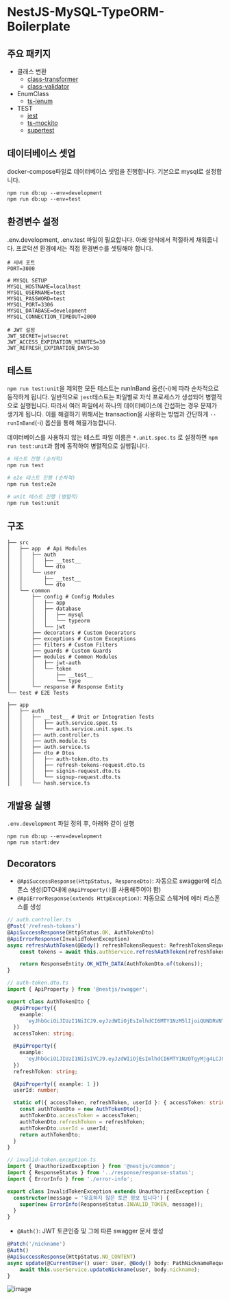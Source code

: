 # NestJS-MySQL-TypeORM-Boilerplate

## 주요 패키지

- 클래스 변환
  - [class-transformer](https://github.com/typestack/class-transformer)
  - [class-validator](https://github.com/typestack/class-validator)
- EnumClass
  - [ts-jenum](https://github.com/reforms/ts-jenum)
- TEST
  - [jest](https://www.npmjs.com/package/jest)
  - [ts-mockito](https://github.com/NagRock/ts-mockito)
  - [supertest](https://www.npmjs.com/package/supertest)

## 데이터베이스 셋업

docker-compose파일로 데이터베이스 셋업을 진행합니다.
기본으로 mysql로 설정합니다.

```
npm run db:up --env=development
npm run db:up --env=test
```

## 환경변수 설정

.env.development, .env.test 파일이 필요합니다. 아래 양식에서 적절하게 채워줍니다.
프로덕션 환경에서는 직접 환경변수를 셋팅해야 합니다.

```
# 서버 포트
PORT=3000

# MYSQL SETUP
MYSQL_HOSTNAME=localhost
MYSQL_USERNAME=test
MYSQL_PASSWORD=test
MYSQL_PORT=3306
MYSQL_DATABASE=development
MYSQL_CONNECTION_TIMEOUT=2000

# JWT 설정
JWT_SECRET=jwtsecret
JWT_ACCESS_EXPIRATION_MINUTES=30
JWT_REFRESH_EXPIRATION_DAYS=30
```

## 테스트

`npm run test:unit`을 제외한 모든 테스트는 runInBand 옵션(-i)에 따라 순차적으로 동작하게 됩니다.
일반적으로 `jest`테스트는 파일별로 자식 프로세스가 생성되어 병렬적으로 실행됩니다. 따라서 여러 파일에서 하나의 데이터베이스에 간섭하는 경우 문제가 생기게 됩니다.
이를 해결하기 위해서는 transaction을 사용하는 방법과 간단하게 `--runInBand`(-i) 옵션을 통해 해결가능합니다.

데이터베이스를 사용하지 않는 테스트 파일 이름은 `*.unit.spec.ts` 로 설정하면 `npm run test:unit`과 함께 동작하여 병렬적으로 실행됩니다.

```bash
# 테스트 진행 (순차적)
npm run test

# e2e 테스트 진행 (순차적)
npm run test:e2e

# unit 테스트 진행 (병렬적)
npm run test:unit
```

## 구조

```
├── src
│   ├── app  # Api Modules
│   │   ├── auth
│   │   │   ├── __test__
│   │   │   └── dto
│   │   └── user
│   │       ├── __test__
│   │       └── dto
│   └── common
│       ├── config # Config Modules
│       │   ├── app
│       │   ├── database
│       │   │   ├── mysql
│       │   │   └── typeorm
│       │   └── jwt
│       ├── decorators # Custom Decorators
│       ├── exceptions # Custom Exceptions
│       ├── filters # Custom Filters
│       ├── guards # Custom Guards
│       ├── modules # Common Modules
│       │   ├── jwt-auth
│       │   └── token
│       │       ├── __test__
│       │       └── type
│       └── response # Response Entity
└── test # E2E Tests
```

```
├── app
│   ├── auth
│   │   ├── __test__ # Unit or Integration Tests
│   │   │   ├── auth.service.spec.ts
│   │   │   └── auth.service.unit.spec.ts
│   │   ├── auth.controller.ts
│   │   ├── auth.module.ts
│   │   ├── auth.service.ts
│   │   ├── dto # Dtos
│   │   │   ├── auth-token.dto.ts
│   │   │   ├── refresh-tokens-request.dto.ts
│   │   │   ├── signin-request.dto.ts
│   │   │   └── signup-request.dto.ts
│   │   └── hash.service.ts
```

## 개발용 실행

`.env.development` 파일 정의 후, 아래와 같이 실행

```
npm run db:up --env=development
npm run start:dev
```

## Decorators

- `@ApiSuccessResponse(HttpStatus, ResponseDto)`: 자동으로 swagger에 리스폰스 생성(DTO내에 `@ApiProperty()`를 사용해주어야 함)
- `@ApiErrorResponse(extends HttpException)`: 자동으로 스웨거에 에러 리스폰스를 생성

```typescript
// auth.controller.ts
@Post('/refresh-tokens')
@ApiSuccessResponse(HttpStatus.OK, AuthTokenDto)
@ApiErrorResponse(InvalidTokenException)
async refreshAuthToken(@Body() refreshTokensRequest: RefreshTokensRequestDto) {
    const tokens = await this.authService.refreshAuthToken(refreshTokensRequest.refreshToken);

    return ResponseEntity.OK_WITH_DATA(AuthTokenDto.of(tokens));
}

// auth-token.dto.ts
import { ApiProperty } from '@nestjs/swagger';

export class AuthTokenDto {
  @ApiProperty({
    example:
      'eyJhbGciOiJIUzI1NiICJ9.eyJzdWIiOjEsImlhdCI6MTY1NzM5lIjoiQUNDRVNTIn0.3LaWE-f8vy7DX8eDMspnSmN3Wk',
  })
  accessToken: string;

  @ApiProperty({
    example:
      'eyJhbGciOiJIUzI1NiIsIVCJ9.eyJzdWIiOjEsImlhdCI6MTY1NzOTgyMjg4LCJ0eXBlIjoiUkVGUkVTSCJ9.NoVdIAjgHh9S6bsjFaakxc0PD4',
  })
  refreshToken: string;

  @ApiProperty({ example: 1 })
  userId: number;

  static of({ accessToken, refreshToken, userId }: { accessToken: string; refreshToken: string; userId: number }) {
    const authTokenDto = new AuthTokenDto();
    authTokenDto.accessToken = accessToken;
    authTokenDto.refreshToken = refreshToken;
    authTokenDto.userId = userId;
    return authTokenDto;
  }
}

// invalid-token.exception.ts
import { UnauthorizedException } from '@nestjs/common';
import { ResponseStatus } from '../response/response-status';
import { ErrorInfo } from './error-info';

export class InvalidTokenException extends UnauthorizedException {
  constructor(message = '유효하지 않은 토큰 정보 입니다') {
    super(new ErrorInfo(ResponseStatus.INVALID_TOKEN, message));
  }
}

```

- `@Auth()`: JWT 토큰인증 및 그에 따른 swagger 문서 생성

```typescript
@Patch('/nickname')
@Auth()
@ApiSuccessResponse(HttpStatus.NO_CONTENT)
async update(@CurrentUser() user: User, @Body() body: PathNicknameRequestDto) {
    await this.userService.updateNickname(user, body.nickname);
}
```

![image](https://user-images.githubusercontent.com/67570061/178225466-3efdaac4-11de-4b99-80db-1266896fc120.png)
